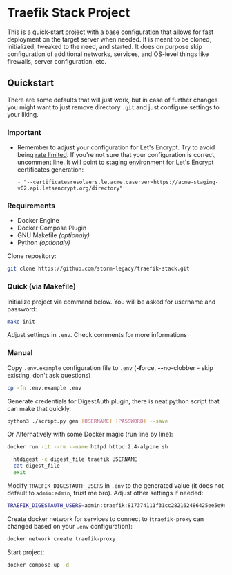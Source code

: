 # Traefik Stack Project
This is a quick-start project with a base configuration that allows for fast deployment on the target server when needed. It is meant to be cloned, initialized, tweaked to the need, and started. It does on purpose skip configuration of additional networks, services, and OS-level things like firewalls, server configuration, etc.

## Quickstart
There are some defaults that will just work, but in case of further changes you might want to just remove directory `.git` and just configure settings to your liking.

### Important
- Remember to adjust your configuration for Let's Encrypt. Try to avoid being [rate limited](https://letsencrypt.org/docs/rate-limits/). If you're not sure that your configuration is correct, uncomment line. It will point to [staging environment](https://letsencrypt.org/docs/staging-environment/) for Let's Encrypt certificates generation:
  ```
  - "--certificatesresolvers.le.acme.caserver=https://acme-staging-v02.api.letsencrypt.org/directory"
  ```

### Requirements
- Docker Engine
- Docker Compose Plugin
- GNU Makefile *(optionaly)*
- Python *(optionaly)*

Clone repository:
```bash
git clone https://github.com/storm-legacy/traefik-stack.git
```

### Quick (via Makefile)
Initialize project via command below. You will be asked for username and password:
```bash
make init
```
Adjust settings in `.env`. Check comments for more informations


### Manual
Copy `.env.example` configuration file to `.env` (**-f**orce, **--n**o-clobber - skip existing, don't ask questions)
```bash
cp -fn .env.example .env
```

Generate credentials for DigestAuth plugin, there is neat python script that can make that quickly.
```bash
python3 ./script.py gen [USERNAME] [PASSWORD] --save
```

Or Alternatively with some Docker magic (run line by line):
```bash
docker run -it --rm --name httpd httpd:2.4-alpine sh

  htdigest -c digest_file traefik USERNAME
  cat digest_file
  exit
```

Modify `TRAEFIK_DIGESTAUTH_USERS` in `.env` to the generated value (it does not default to `admin:admin`, trust me bro). Adjust other settings if needed:
```bash
TRAEFIK_DIGESTAUTH_USERS=admin:traefik:817374111f31cc282162486425ee5e9e
```

Create docker network for services to connect to (`traefik-proxy` can changed based on your `.env` configuration):
```bash
docker network create traefik-proxy
```

Start project:
```bash
docker compose up -d
```
